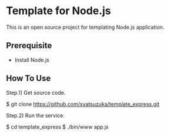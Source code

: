 # Template for Node.js

This is an open source project for templating Node.js application.

## Prerequisite

* Install Node.js

## How To Use

Step.1) Get source code.

 $ git clone https://github.com/syatsuzuka/template_express.git

Step.2) Run the service.

 $ cd template_express
 $ ./bin/www app.js

